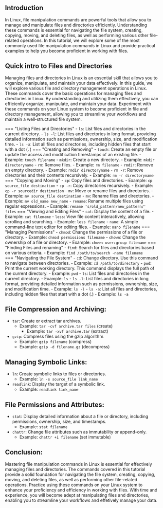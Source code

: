 ## Introduction

In Linux, file manipulation commands are powerful tools that allow you to manage and manipulate files and directories efficiently. Understanding these commands is essential for navigating the file system, creating, copying, moving, and deleting files, as well as performing various other file-related operations. In this tutorial, we will explore some of the most commonly used file manipulation commands in Linux and provide practical examples to help you become proficient in working with files.

## Quick intro to Files and Directories

Managing files and directories in Linux is an essential skill that allows you to organize, manipulate, and maintain your data effectively. In this guide, we will explore various file and directory management operations in Linux. These commands cover the basic operations for managing files and directories in Linux. By understanding and utilizing them effectively, you can efficiently organize, manipulate, and maintain your data. Experiment with these commands on your Linux system to become proficient in file and directory management, allowing you to streamline your workflows and maintain a well-structured file system.

=== "Listing Files and Directories"
    - `ls`: List files and directories in the current directory.
    - `ls -l`: List files and directories in long format, providing detailed information such as permissions, ownership, size, and modification time.
    - `ls -a`: List all files and directories, including hidden files that start with a dot (`.`)
=== "Creating and Removing"
    - `touch`: Create an empty file or update the access and modification timestamps of an existing file.
        - Example: `touch filename`
    - `mkdir`: Create a new directory.
        - Example: `mkdir directoryname`
    - `rm`: Remove files.
        - Example: `rm filename`
    - `rmdir`: Remove an empty directory.
        - Example: `rmdir directoryname`
    - `rm -r`: Remove directories and their contents recursively.
        - Example: `rm -r directoryname`
=== "Copying and Moving"
    - `cp`: Copy files and directories.
        - Example: `cp source_file destination`
    - `cp -r`: Copy directories recursively.
        - Example: `cp -r sourcedir destination`
    - `mv`: Move or rename files and directories.
        - Example: `mv source_file destination`
    - `mv`: Rename files and directories.
        - Example: `mv old_name new_name`
    - `rename`: Rename multiple files using regular expressions.
        - Example: `rename 's/old_pattern/new_pattern/' files`
=== "Viewing and Editing Files"
    - `cat`: Display the content of a file.
        - Example: `cat filename`
    - `less`: View file content interactively, allowing scrolling and searching.
        - Example: `less filename`
    - `nano`: A simple command-line text editor for editing files.
        - Example: `nano filename`
=== "Managing Permissions"
    - `chmod`: Change the permissions of a file or directory.
        - Example: `chmod permissions filename`
    - `chown`: Change the ownership of a file or directory.
        - Example: `chown user:group filename`
=== "Finding Files and renaming"
    - `find`: Search for files and directories based on various criteria.
        - Example: `find /path/to/search -name filename`    
=== "Navigating the File System"
    - `cd`: Change directory. Use this command to navigate between directories.
        - Example: `cd /path/to/directory`
    - `pwd`: Print the current working directory. This command displays the full path of the current directory.
        - Example: `pwd`
    - `ls`: List files and directories in the current directory.
        - Example: `ls`
    - `ls -l`: List files and directories in long format, providing detailed information such as permissions, ownership, size, and modification time.
        - Example: `ls -l`
    - `ls -a`: List all files and directories, including hidden files that start with a dot (.)
        - Example: `ls -a`

## File Compression and Archiving:

- `tar`: Create or extract tar archives.
    - Example: `tar -cvf archive.tar files` (create)
        - Example: `tar -xvf archive.tar` (extract)
- `gzip`: Compress files using the gzip algorithm.
    - Example: `gzip filename` (compress)
    - Example: `gzip -d filename.gz` (decompress)

## Managing Symbolic Links:

- `ln`: Create symbolic links to files or directories.
    - Example: `ln -s source_file link_name`
- `readlink`: Display the target of a symbolic link.
    - Example: `readlink link_name`

## File Permissions and Attributes:

- `stat`: Display detailed information about a file or directory, including permissions, ownership, size, and timestamps.
    - Example: `stat filename`
- `chattr`: Change file attributes such as immutability or append-only.
    - Example: `chattr +i filename` (set immutable)

## Conclusion:

Mastering file manipulation commands in Linux is essential for effectively managing files and directories. The commands covered in this tutorial provide a solid foundation for navigating the file system, creating, copying, moving, and deleting files, as well as performing other file-related operations. Practice using these commands on your Linux system to enhance your proficiency and efficiency in working with files. With time and experience, you will become adept at manipulating files and directories, enabling you to streamline your workflows and effetively manage your data.
